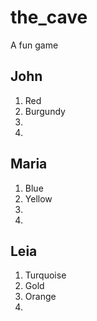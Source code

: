 # the_cave
A fun game

## John

1. Red
2. Burgundy
3.
4.

## Maria

1. Blue
2. Yellow
3.
4.

## Leia

1. Turquoise
2. Gold
3. Orange
4.